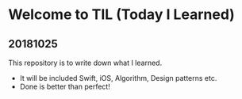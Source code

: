 # Welcome to TIL (Today I Learned) 

## 20181025

This repository is to write down what I learned. 
 
* It will be included Swift, iOS, Algorithm, Design patterns etc. 
* Done is better than perfect! 
